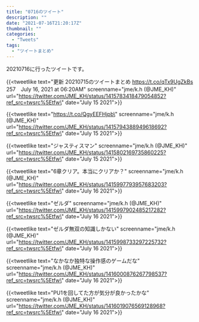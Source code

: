 ```yaml
---
title: "0716のツイート"
description: ""
date: "2021-07-16T21:20:17Z"
thumbnail: ""
categories:
  - "Tweets"
tags:
  - "ツイートまとめ"
---
```

20210716に行ったツイートです。
<!--more-->
{{<tweetlike text=\"更新 20210715のツイートまとめ https://t.co/qTx9UgZkBs 257　July 16, 2021 at 06:20AM\" screenname=\"jme/k.h (@JME_KH)\" url=\"https://twitter.com/JME_KH/status/1415783418479054852?ref_src=twsrc%5Etfw\" date=\"July 15 2021\">}}

{{<tweetlike text=\"https://t.co/QgyEEFHjpb\" screenname=\"jme/k.h (@JME_KH)\" url=\"https://twitter.com/JME_KH/status/1415794388949618692?ref_src=twsrc%5Etfw\" date=\"July 15 2021\">}}

{{<tweetlike text=\"ジャスティスマン\" screenname=\"jme/k.h (@JME_KH)\" url=\"https://twitter.com/JME_KH/status/1415802169735860225?ref_src=twsrc%5Etfw\" date=\"July 15 2021\">}}

{{<tweetlike text=\"6章クリア。本当にクリアか？\" screenname=\"jme/k.h (@JME_KH)\" url=\"https://twitter.com/JME_KH/status/1415997793957683203?ref_src=twsrc%5Etfw\" date=\"July 16 2021\">}}

{{<tweetlike text=\"ゼルダ\" screenname=\"jme/k.h (@JME_KH)\" url=\"https://twitter.com/JME_KH/status/1415997902485217282?ref_src=twsrc%5Etfw\" date=\"July 16 2021\">}}

{{<tweetlike text=\"ゼルダ無双の知識しかない\" screenname=\"jme/k.h (@JME_KH)\" url=\"https://twitter.com/JME_KH/status/1415998733297225732?ref_src=twsrc%5Etfw\" date=\"July 16 2021\">}}

{{<tweetlike text=\"なかなか独特な操作感のゲームだな\" screenname=\"jme/k.h (@JME_KH)\" url=\"https://twitter.com/JME_KH/status/1416000876267798537?ref_src=twsrc%5Etfw\" date=\"July 16 2021\">}}

{{<tweetlike text=\"PU1を回してた方が気分が良かったかな\" screenname=\"jme/k.h (@JME_KH)\" url=\"https://twitter.com/JME_KH/status/1416019076569128968?ref_src=twsrc%5Etfw\" date=\"July 16 2021\">}}

